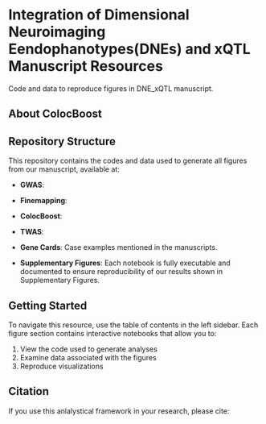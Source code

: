 # Integration of Dimensional Neuroimaging Eendophanotypes(DNEs) and xQTL Manuscript Resources

Code and data to reproduce figures in DNE_xQTL manuscript.


## About ColocBoost



## Repository Structure

This repository contains the codes and data used to generate all figures from our manuscript, available at: 

- **GWAS**:  

- **Finemapping**: 

- **ColocBoost**: 

- **TWAS**:

- **Gene Cards**: Case examples mentioned in the manuscripts.

- **Supplementary Figures**: Each notebook is fully executable and documented to ensure reproducibility of our results shown in Supplementary Figures. 




## Getting Started

To navigate this resource, use the table of contents in the left sidebar. Each figure section contains interactive notebooks that allow you to:

1. View the code used to generate analyses
2. Examine data associated with the figures
3. Reproduce visualizations


## Citation

If you use this anlalystical framework in your research, please cite:

> 

